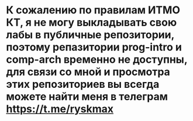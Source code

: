 # К сожалению по правилам ИТМО КТ, я не могу выкладывать свою лабы в публичные репозитории, поэтому репазитории prog-intro и comp-arch временно не доступны, для связи со мной и просмотра этих репозиториев вы всегда можете найти меня в телеграм https://t.me/ryskmax
